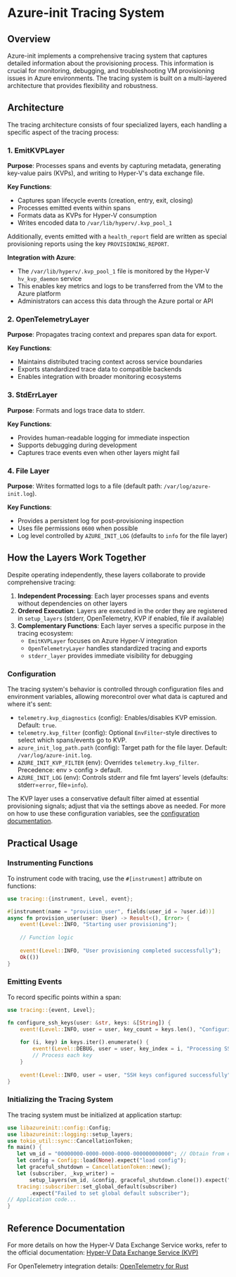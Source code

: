 # Azure-init Tracing System

## Overview

Azure-init implements a comprehensive tracing system that captures detailed information about the provisioning process.
This information is crucial for monitoring, debugging, and troubleshooting VM provisioning issues in Azure environments.
The tracing system is built on a multi-layered architecture that provides flexibility and robustness.

## Architecture

The tracing architecture consists of four specialized layers, each handling a specific aspect of the tracing process:

### 1. EmitKVPLayer

**Purpose**: Processes spans and events by capturing metadata, generating key-value pairs (KVPs), and writing to Hyper-V's data exchange file.

**Key Functions**:
- Captures span lifecycle events (creation, entry, exit, closing)
- Processes emitted events within spans
- Formats data as KVPs for Hyper-V consumption
- Writes encoded data to `/var/lib/hyperv/.kvp_pool_1`

Additionally, events emitted with a `health_report` field are written as special provisioning reports using the key `PROVISIONING_REPORT`.

**Integration with Azure**:
- The `/var/lib/hyperv/.kvp_pool_1` file is monitored by the Hyper-V `hv_kvp_daemon` service
- This enables key metrics and logs to be transferred from the VM to the Azure platform
- Administrators can access this data through the Azure portal or API

### 2. OpenTelemetryLayer

**Purpose**: Propagates tracing context and prepares span data for export.

**Key Functions**:
- Maintains distributed tracing context across service boundaries
- Exports standardized trace data to compatible backends
- Enables integration with broader monitoring ecosystems

### 3. StdErrLayer

**Purpose**: Formats and logs trace data to stderr.

**Key Functions**:
- Provides human-readable logging for immediate inspection
- Supports debugging during development
- Captures trace events even when other layers might fail

### 4. File Layer

**Purpose**: Writes formatted logs to a file (default path: `/var/log/azure-init.log`).

**Key Functions**:
- Provides a persistent log for post-provisioning inspection
- Uses file permissions `0600` when possible
- Log level controlled by `AZURE_INIT_LOG` (defaults to `info` for the file layer)

## How the Layers Work Together

Despite operating independently, these layers collaborate to provide comprehensive tracing:

1. **Independent Processing**: Each layer processes spans and events without dependencies on other layers
2. **Ordered Execution**: Layers are executed in the order they are registered in `setup_layers` (stderr, OpenTelemetry, KVP if enabled, file if available)
3. **Complementary Functions**: Each layer serves a specific purpose in the tracing ecosystem:
   - `EmitKVPLayer` focuses on Azure Hyper-V integration
   - `OpenTelemetryLayer` handles standardized tracing and exports
   - `stderr_layer` provides immediate visibility for debugging

### Configuration

The tracing system's behavior is controlled through configuration files and environment variables, allowing morecontrol over what data is captured and where it's sent:

- `telemetry.kvp_diagnostics` (config): Enables/disables KVP emission. Default: `true`.
- `telemetry.kvp_filter` (config): Optional `EnvFilter`-style directives to select which spans/events go to KVP.
- `azure_init_log_path.path` (config): Target path for the file layer. Default: `/var/log/azure-init.log`.
- `AZURE_INIT_KVP_FILTER` (env): Overrides `telemetry.kvp_filter`. Precedence: env > config > default.
- `AZURE_INIT_LOG` (env): Controls stderr and file fmt layers’ levels (defaults: stderr=`error`, file=`info`).

The KVP layer uses a conservative default filter aimed at essential provisioning signals; adjust that via the settings above as needed.
For more on how to use these configuration variables, see the [configuration documentation](./configuration.md#complete-configuration-example).

## Practical Usage

### Instrumenting Functions

To instrument code with tracing, use the `#[instrument]` attribute on functions:

```rust
use tracing::{instrument, Level, event};

#[instrument(name = "provision_user", fields(user_id = ?user.id))]
async fn provision_user(user: User) -> Result<(), Error> {
    event!(Level::INFO, "Starting user provisioning");
    
    // Function logic
    
    event!(Level::INFO, "User provisioning completed successfully");
    Ok(())
}
```

### Emitting Events

To record specific points within a span:

```rust
use tracing::{event, Level};

fn configure_ssh_keys(user: &str, keys: &[String]) {
    event!(Level::INFO, user = user, key_count = keys.len(), "Configuring SSH keys");
    
    for (i, key) in keys.iter().enumerate() {
        event!(Level::DEBUG, user = user, key_index = i, "Processing SSH key");
        // Process each key
    }
    
    event!(Level::INFO, user = user, "SSH keys configured successfully");
}
```

### Initializing the Tracing System

The tracing system must be initialized at application startup:

```rust
use libazureinit::config::Config;
use libazureinit::logging::setup_layers;
use tokio_util::sync::CancellationToken;
fn main() {
   let vm_id = "00000000-0000-0000-0000-000000000000"; // Obtain from environment or libazureinit::get_vm_id()
   let config = Config::load(None).expect("load config");
   let graceful_shutdown = CancellationToken::new();
   let (subscriber, _kvp_writer) =
       setup_layers(vm_id, &config, graceful_shutdown.clone()).expect("setup layers");
   tracing::subscriber::set_global_default(subscriber)
       .expect("Failed to set global default subscriber");
// Application code...
}
```

## Reference Documentation

For more details on how the Hyper-V Data Exchange Service works, refer to the official documentation:
[Hyper-V Data Exchange Service (KVP)](https://learn.microsoft.com/en-us/virtualization/hyper-v-on-windows/reference/integration-services#hyper-v-data-exchange-service-kvp)

For OpenTelemetry integration details:
[OpenTelemetry for Rust](https://opentelemetry.io/docs/instrumentation/rust/)